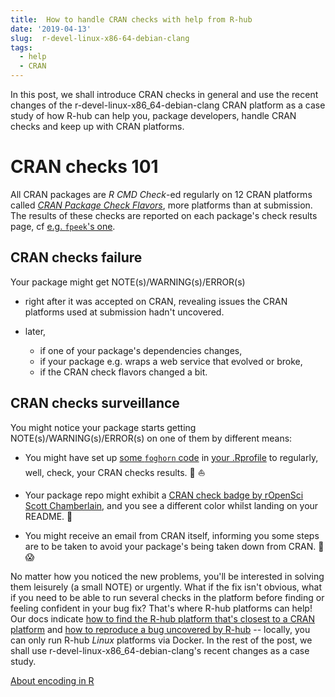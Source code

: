 ```yaml
---
title:  How to handle CRAN checks with help from R-hub
date: '2019-04-13'
slug:  r-devel-linux-x86-64-debian-clang
tags:
  - help
  - CRAN
---
```


In this post, we shall introduce CRAN checks in general and use the recent changes of the r-devel-linux-x86_64-debian-clang CRAN platform as a case study of how R-hub can help you, package developers, handle CRAN checks and keep up with CRAN platforms.

# CRAN checks 101

All CRAN packages are _R CMD Check_-ed regularly on 12 CRAN platforms called [_CRAN Package Check Flavors_](https://cran.r-project.org/web/checks/check_flavors.htmlac), more platforms than at submission. The results of these checks are reported on each package's check results page, cf [e.g. `fpeek`'s one](https://cran.r-project.org/web/checks/check_results_fpeek.html). 

## CRAN checks failure

Your package might get NOTE(s)/WARNING(s)/ERROR(s)

* right after it was accepted on CRAN, revealing issues the CRAN platforms used at submission hadn't uncovered. 

* later, 
    * if one of your package's dependencies changes, 
    * if your package e.g. wraps a web service that evolved or broke,
    * if the CRAN check flavors changed a bit.

## CRAN checks surveillance

You might notice your package starts getting NOTE(s)/WARNING(s)/ERROR(s) on one of them by different means:

* You might have set up [some `foghorn` code](https://github.com/fmichonneau/foghorn) in [your .Rprofile](https://www.tidyverse.org/articles/2019/04/usethis-1.5.0/#options-to-set-in-rprofile) to regularly, well, check, your CRAN checks results.  :loudspeaker: :boat:

* Your package repo might exhibit a [CRAN check badge by rOpenSci Scott Chamberlain](https://github.com/ropensci/cchecksapi#badges), and you see a different color whilst landing on your README.  :traffic_light:

* You might receive an email from CRAN itself, informing you some steps are to be taken to avoid your package's being taken down from CRAN.  :email: :scream:

No matter how you noticed the new problems, you'll be interested in solving them leisurely (a small NOTE) or urgently. What if the fix isn't obvious, what if you need to be able to run several checks in the platform before finding or feeling confident in your bug fix? That's where R-hub platforms can help! Our docs indicate [how to find the R-hub platform that's closest to a CRAN platform](https://docs.r-hub.io/#rhub-cran-platforms) and [how to reproduce a bug uncovered by R-hub](https://docs.r-hub.io/#local-debugging) -- locally, you can only run R-hub _Linux_ platforms via Docker. In the rest of the post, we shall use r-devel-linux-x86_64-debian-clang's recent changes as a case study.

[About encoding in R](https://kevinushey.github.io/blog/2018/02/21/string-encoding-and-r/)
